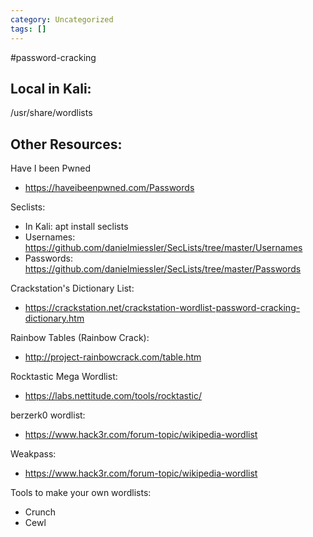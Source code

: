 ```yaml
---
category: Uncategorized
tags: []
---
```

#password-cracking
## Local in Kali: 

/usr/share/wordlists

## Other Resources:

Have I been Pwned

- https://haveibeenpwned.com/Passwords

Seclists: 

- In Kali: apt install seclists
- Usernames: https://github.com/danielmiessler/SecLists/tree/master/Usernames
- Passwords: https://github.com/danielmiessler/SecLists/tree/master/Passwords

Crackstation's Dictionary List: 

- https://crackstation.net/crackstation-wordlist-password-cracking-dictionary.htm

Rainbow Tables (Rainbow Crack):

- http://project-rainbowcrack.com/table.htm

Rocktastic Mega Wordlist:

- https://labs.nettitude.com/tools/rocktastic/

berzerk0 wordlist: 

- https://www.hack3r.com/forum-topic/wikipedia-wordlist

Weakpass: 

- https://www.hack3r.com/forum-topic/wikipedia-wordlist

Tools to make your own wordlists: 

- Crunch
- Cewl